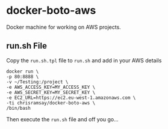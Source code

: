 # docker-boto-aws
Docker machine for working on AWS projects.

## run.sh File

Copy the `run.sh.tpl` file to `run.sh` and add in your AWS details

```
docker run \
-p 80:8888 \
-v ~/Testing:/project \
-e AWS_ACCESS_KEY=MY_ACCESS_KEY \
-e AWS_SECRET_KEY=MY_SECRET_KEY \
-e EC2_URL=https://ec2.eu-west-1.amazonaws.com \
-ti chrisramsay/docker-boto-aws \
/bin/bash
```

Then execute the `run.sh` file and off you go...